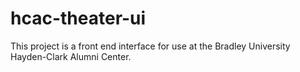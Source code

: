 # hcac-theater-ui

This project is a front end interface for use at the Bradley University Hayden-Clark Alumni Center.
